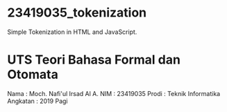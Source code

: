 # 23419035_tokenization
Simple Tokenization in HTML and JavaScript.

# UTS Teori Bahasa Formal dan Otomata

Nama      : Moch. Nafi'ul Irsad Al A.
NIM       : 23419035
Prodi     : Teknik Informatika
Angkatan  : 2019 Pagi
